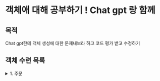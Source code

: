 # 객체애 대해 공부하기 ! Chat gpt 랑 함께

## 목적

 Chat gpt한테 객체 생성에 대한 문제내보라 하고 코드 평가 받고 수정하기


## 객체 수련 목록

<details>
<summary>1. 주문</summary>
객체: "주문(Order)"

기능 요구사항:

주문 번호(Order Number)를 생성하는 기능이 필요합니다. 주문 번호는 주문이 생성될 때마다 고유한 값을 가져야 합니다.
주문한 상품(Product)의 목록을 관리하는 기능이 있어야 합니다. 주문은 하나 이상의 상품을 포함할 수 있습니다.
주문한 상품의 수량을 추가하고 수정하는 기능이 있어야 합니다.
주문 총액(Total Amount)을 계산하는 기능이 필요합니다. 각 상품의 가격과 수량을 고려하여 주문 총액을 계산합니다.
주문의 상태(Status)를 변경하는 기능이 있어야 합니다. 주문은 "접수 대기 중", "배송 중", "배송 완료" 등의 상태를 가질 수 있습니다.
주문 정보를 출력하는 기능이 있어야 합니다. 주문 번호, 주문한 상품 목록, 주문 총액, 주문 상태 등의 정보를 출력합니다.
설명:

"주문(Order)" 객체는 고객이 상품을 주문할 때의 정보를 담당하는 객체입니다. 주문은 주문 번호, 상품 목록, 주문 총액, 주문 상태 등의 정보를 갖습니다. 주문 객체는 다음과 같은 기능을 제공합니다.

주문 번호 생성: 주문이 생성될 때마다 고유한 주문 번호를 생성합니다.
상품 목록 관리: 주문한 상품들의 정보를 관리합니다. 상품을 추가하거나 수량을 수정할 수 있습니다.
주문 총액 계산: 주문한 상품들의 가격과 수량을 고려하여 주문 총액을 계산합니다.
주문 상태 변경: 주문의 상태를 변경할 수 있습니다. 주문이 접수되면 "접수 대기 중" 상태가 되며, 배송 처리 시 "배송 중" 상태로 변경될 수 있습니다.
주문 정보 출력: 주문에 관련된 정보를 출력합니다. 주문 번호, 상품 목록, 주문 총액, 주문 상태 등을 표시합니다.</details>

